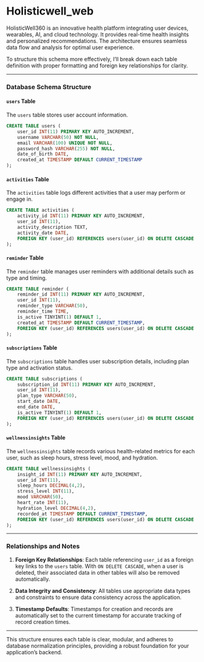# Holisticwell_web
HolisticWell360 is an innovative health platform integrating user devices, wearables, AI, and cloud technology. It provides real-time health insights and personalized recommendations. The architecture ensures seamless data flow and analysis for optimal user experience.

To structure this schema more effectively, I’ll break down each table definition with proper formatting and foreign key relationships for clarity.

---

### Database Schema Structure

#### `users` Table

The `users` table stores user account information.

```sql
CREATE TABLE users (
    user_id INT(11) PRIMARY KEY AUTO_INCREMENT,
    username VARCHAR(50) NOT NULL,
    email VARCHAR(100) UNIQUE NOT NULL,
    password_hash VARCHAR(255) NOT NULL,
    date_of_birth DATE,
    created_at TIMESTAMP DEFAULT CURRENT_TIMESTAMP
);
```

#### `activities` Table

The `activities` table logs different activities that a user may perform or engage in.

```sql
CREATE TABLE activities (
    activity_id INT(11) PRIMARY KEY AUTO_INCREMENT,
    user_id INT(11),
    activity_description TEXT,
    activity_date DATE,
    FOREIGN KEY (user_id) REFERENCES users(user_id) ON DELETE CASCADE
);
```

#### `reminder` Table

The `reminder` table manages user reminders with additional details such as type and timing.

```sql
CREATE TABLE reminder (
    reminder_id INT(11) PRIMARY KEY AUTO_INCREMENT,
    user_id INT(11),
    reminder_type VARCHAR(50),
    reminder_time TIME,
    is_active TINYINT(1) DEFAULT 1,
    created_at TIMESTAMP DEFAULT CURRENT_TIMESTAMP,
    FOREIGN KEY (user_id) REFERENCES users(user_id) ON DELETE CASCADE
);
```

#### `subscriptions` Table

The `subscriptions` table handles user subscription details, including plan type and activation status.

```sql
CREATE TABLE subscriptions (
    subscription_id INT(11) PRIMARY KEY AUTO_INCREMENT,
    user_id INT(11),
    plan_type VARCHAR(50),
    start_date DATE,
    end_date DATE,
    is_active TINYINT(1) DEFAULT 1,
    FOREIGN KEY (user_id) REFERENCES users(user_id) ON DELETE CASCADE
);
```

#### `wellnessinsights` Table

The `wellnessinsights` table records various health-related metrics for each user, such as sleep hours, stress level, mood, and hydration.

```sql
CREATE TABLE wellnessinsights (
    insight_id INT(11) PRIMARY KEY AUTO_INCREMENT,
    user_id INT(11),
    sleep_hours DECIMAL(4,2),
    stress_level INT(11),
    mood VARCHAR(50),
    heart_rate INT(11),
    hydration_level DECIMAL(4,2),
    recorded_at TIMESTAMP DEFAULT CURRENT_TIMESTAMP,
    FOREIGN KEY (user_id) REFERENCES users(user_id) ON DELETE CASCADE
);
```

---

### Relationships and Notes

1. **Foreign Key Relationships**: Each table referencing `user_id` as a foreign key links to the `users` table. With `ON DELETE CASCADE`, when a user is deleted, their associated data in other tables will also be removed automatically.
   
2. **Data Integrity and Consistency**: All tables use appropriate data types and constraints to ensure data consistency across the application.

3. **Timestamp Defaults**: Timestamps for creation and records are automatically set to the current timestamp for accurate tracking of record creation times.

---

This structure ensures each table is clear, modular, and adheres to database normalization principles, providing a robust foundation for your application’s backend.
